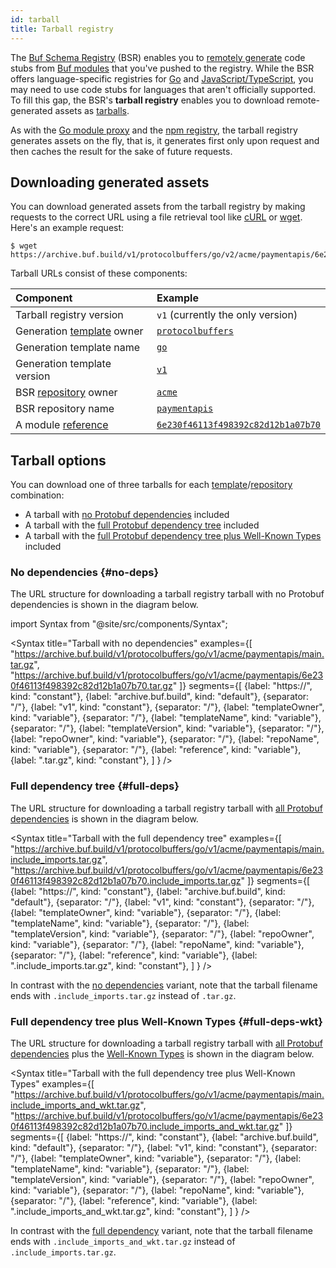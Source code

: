 ```yaml
---
id: tarball
title: Tarball registry
---
```


The [Buf Schema Registry](../../bsr/overview.md) (BSR) enables you to [remotely
generate](../remote-generation/overview.md) code stubs from [Buf
modules](../../bsr/overview.md#modules) that you've pushed to the registry. While the BSR offers
language-specific registries for [Go](go.md) and [JavaScript/TypeScript](npm.md), you may need to
use code stubs for languages that aren't officially supported. To fill this gap, the BSR's **tarball
registry** enables you to download remote-generated assets as [tarballs][tar].

As with the [Go module proxy](go.md) and the [npm registry](npm.md), the tarball registry generates 
assets on the fly, that is, it generates first only upon request and then caches the result for the
sake of future requests.

## Downloading generated assets

You can download generated assets from the tarball registry by making requests to the correct URL
using a file retrieval tool like [cURL] or [wget]. Here's an example request:

```terminal
$ wget https://archive.buf.build/v1/protocolbuffers/go/v2/acme/paymentapis/6e230f46113f498392c82d12b1a07b70.tar.gz
```

Tarball URLs consist of these components:

Component | Example
:---------|:-------
Tarball registry version | `v1` (currently the only version)
Generation [template] owner | [`protocolbuffers`](https://buf.build/protocolbuffers)
Generation template name | [`go`](https://buf.build/protocolbuffers/templates/go)
Generation template version | [`v1`](https://buf.build/protocolbuffers/templates/go)
BSR [repository](../../bsr/overview.md#modules) owner | [`acme`](https://buf.build/acme)
BSR repository name | [`paymentapis`](https://buf.build/acme/paymentapis)
A module [reference] | [`6e230f46113f498392c82d12b1a07b70`](https://buf.build/acme/paymentapis/tree/6e230f46113f498392c82d12b1a07b70)

## Tarball options

You can download one of three tarballs for each [template]/[repository] combination:

* A tarball with [no Protobuf dependencies](#no-deps) included
* A tarball with the [full Protobuf dependency tree](#full-deps) included
* A tarball with the [full Protobuf dependency tree plus Well-Known Types](#full-deps-wkt) included

### No dependencies {#no-deps}

The URL structure for downloading a tarball registry tarball with no Protobuf dependencies is
shown in the diagram below.

import Syntax from "@site/src/components/Syntax";

<Syntax
  title="Tarball with no dependencies"
  examples={[
    "https://archive.buf.build/v1/protocolbuffers/go/v1/acme/paymentapis/main.tar.gz",
    "https://archive.buf.build/v1/protocolbuffers/go/v1/acme/paymentapis/6e230f46113f498392c82d12b1a07b70.tar.gz"
  ]}
  segments={[
    {label: "https://", kind: "constant"},
    {label: "archive.buf.build", kind: "default"},
    {separator: "/"},
    {label: "v1", kind: "constant"},
    {separator: "/"},
    {label: "templateOwner", kind: "variable"},
    {separator: "/"},
    {label: "templateName", kind: "variable"},
    {separator: "/"},
    {label: "templateVersion", kind: "variable"},
    {separator: "/"},
    {label: "repoOwner", kind: "variable"},
    {separator: "/"},
    {label: "repoName", kind: "variable"},
    {separator: "/"},
    {label: "reference", kind: "variable"},
    {label: ".tar.gz", kind: "constant"},
  ]
} />

### Full dependency tree {#full-deps}

The URL structure for downloading a tarball registry tarball with [all Protobuf
dependencies](../../bsr/overview.md#dependencies) is shown in the diagram below.

<Syntax
  title="Tarball with the full dependency tree"
  examples={[
    "https://archive.buf.build/v1/protocolbuffers/go/v1/acme/paymentapis/main.include_imports.tar.gz",
    "https://archive.buf.build/v1/protocolbuffers/go/v1/acme/paymentapis/6e230f46113f498392c82d12b1a07b70.include_imports.tar.gz"
  ]}
  segments={[
    {label: "https://", kind: "constant"},
    {label: "archive.buf.build", kind: "default"},
    {separator: "/"},
    {label: "v1", kind: "constant"},
    {separator: "/"},
    {label: "templateOwner", kind: "variable"},
    {separator: "/"},
    {label: "templateName", kind: "variable"},
    {separator: "/"},
    {label: "templateVersion", kind: "variable"},
    {separator: "/"},
    {label: "repoOwner", kind: "variable"},
    {separator: "/"},
    {label: "repoName", kind: "variable"},
    {separator: "/"},
    {label: "reference", kind: "variable"},
    {label: ".include_imports.tar.gz", kind: "constant"},
  ]
} />

In contrast with the [no dependencies](#no-deps) variant, note that the tarball filename ends with
`.include_imports.tar.gz` instead of `.tar.gz`.

### Full dependency tree plus Well-Known Types {#full-deps-wkt}

The URL structure for downloading a tarball registry tarball with [all Protobuf
dependencies](../../bsr/overview.md#dependencies) plus the [Well-Known Types][wkt] is shown in the
diagram below.

<Syntax
  title="Tarball with the full dependency tree plus Well-Known Types"
  examples={[
    "https://archive.buf.build/v1/protocolbuffers/go/v1/acme/paymentapis/main.include_imports_and_wkt.tar.gz",
    "https://archive.buf.build/v1/protocolbuffers/go/v1/acme/paymentapis/6e230f46113f498392c82d12b1a07b70.include_imports_and_wkt.tar.gz"
  ]}
  segments={[
    {label: "https://", kind: "constant"},
    {label: "archive.buf.build", kind: "default"},
    {separator: "/"},
    {label: "v1", kind: "constant"},
    {separator: "/"},
    {label: "templateOwner", kind: "variable"},
    {separator: "/"},
    {label: "templateName", kind: "variable"},
    {separator: "/"},
    {label: "templateVersion", kind: "variable"},
    {separator: "/"},
    {label: "repoOwner", kind: "variable"},
    {separator: "/"},
    {label: "repoName", kind: "variable"},
    {separator: "/"},
    {label: "reference", kind: "variable"},
    {label: ".include_imports_and_wkt.tar.gz", kind: "constant"},
  ]
} />

In contrast with the [full dependency](#no-deps) variant, note that the tarball filename ends with
`.include_imports_and_wkt.tar.gz` instead of `.include_imports.tar.gz`.

[curl]: https://everything.curl.dev
[gzip]: https://www.gnu.org/software/gzip
[reference]: ../overview.md#referencing-a-module
[repository]: ../overview.md#modules
[tar]: https://en.wikipedia.org/wiki/Tar_(computing)
[template]: concepts.md#templates
[wget]: https://www.gnu.org/software/wget
[wkt]: https://developers.google.com/protocol-buffers/docs/reference/google.protobuf
